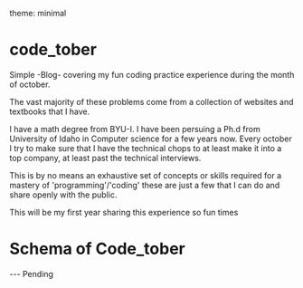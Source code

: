 theme: minimal
# code_tober

Simple -Blog- covering my fun coding practice experience during the month of october.

The vast majority of these problems come from a collection of websites and textbooks that I have.

I have a math degree from BYU-I.  I have been persuing a Ph.d from University of Idaho in Computer science for a few years now.
Every october I try to make sure that I have the technical chops to at least make it into a top company, at least past the technical interviews.

This is by no means an exhaustive set of concepts or skills required for a mastery of 'programming'/'coding' these are just a few that I can do and share openly with the public.

This will be my first year sharing this experience so fun times

# Schema of Code_tober
--- Pending
